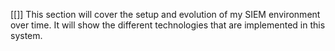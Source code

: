 [[]]
This section will cover the setup and evolution of my SIEM environment over time. It will show the different technologies that are
implemented in this system. 